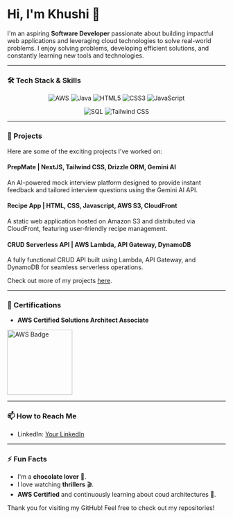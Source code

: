 # Hi, I'm Khushi 👋

I'm an aspiring **Software Developer** passionate about building impactful web applications and leveraging cloud technologies to solve real-world problems. I enjoy solving problems, developing efficient solutions, and constantly learning new tools and technologies.

---

### 🛠 Tech Stack & Skills

<p align="center">
  <img src="https://img.shields.io/badge/AWS-orange?logo=amazonaws&logoColor=white&style=for-the-badge" alt="AWS">
  <img src="https://img.shields.io/badge/Java-007396?logo=java&logoColor=white&style=for-the-badge" alt="Java">
  <img src="https://img.shields.io/badge/HTML5-E34F26?logo=html5&logoColor=white&style=for-the-badge" alt="HTML5">
  <img src="https://img.shields.io/badge/CSS3-1572B6?logo=css3&logoColor=white&style=for-the-badge" alt="CSS3">
  <img src="https://img.shields.io/badge/JavaScript-F7DF1E?logo=javascript&logoColor=black&style=for-the-badge" alt="JavaScript">
</p>

<p align="center">
   <img src="https://img.shields.io/badge/SQL-003B57?logo=postgresql&logoColor=white&style=for-the-badge" alt="SQL">
   <img src="https://img.shields.io/badge/TailwindCSS-06B6D4?logo=tailwindcss&logoColor=white&style=for-the-badge" alt="Tailwind CSS">
</p>

---

### 🌟 Projects

Here are some of the exciting projects I've worked on:

#### PrepMate | NextJS, Tailwind CSS, Drizzle ORM, Gemini AI
An AI-powered mock interview platform designed to provide instant feedback and tailored interview questions using the Gemini AI API.

#### Recipe App | HTML, CSS, Javascript, AWS S3, CloudFront
A static web application hosted on Amazon S3 and distributed via CloudFront, featuring user-friendly recipe management.

#### CRUD Serverless API | AWS Lambda, API Gateway, DynamoDB
A fully functional CRUD API built using Lambda, API Gateway, and DynamoDB for seamless serverless operations.

Check out more of my projects [here](https://github.com/KHUSHI-jai-n/).

---

### 🏅 Certifications

- **AWS Certified Solutions Architect Associate**
<img src="![image](https://github.com/user-attachments/assets/ee0430a2-6b38-4a4f-b177-190b94f2d76b)" alt="AWS Badge" width="150">

---

### 📫 How to Reach Me

- LinkedIn: [Your LinkedIn](https://www.linkedin.com/in/khushi-jain-07b65a222/)

---

### ⚡ Fun Facts
- I'm a **chocolate lover** 🍫.
- I love watching **thrillers** 🎬.
- **AWS Certified** and continuously learning about coud architectures 🚀.

Thank you for visiting my GitHub! Feel free to check out my repositories!
